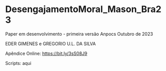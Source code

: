 # DesengajamentoMoral_Mason_Bra23

Paper em desenvolvimento - primeira versão Anpocs Outubro de 2023

EDER GIMENES e GREGORIO U.L. DA SILVA

Apêndice Online: https://bit.ly/3sS08J9

Scripts: aqui

